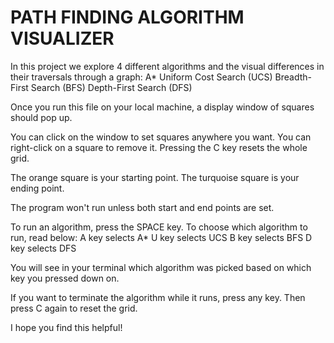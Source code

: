# PATH FINDING ALGORITHM VISUALIZER

In this project we explore 4 different algorithms and the 
visual differences in their traversals through a graph:
A*
Uniform Cost Search (UCS)
Breadth-First Search (BFS)
Depth-First Search (DFS)

Once you run this file on your local machine, 
a display window of squares should pop up.

You can click on the window to set squares anywhere you want.
You can right-click on a square to remove it.
Pressing the C key resets the whole grid.

The orange square is your starting point.
The turquoise square is your ending point.

The program won't run unless both start and end points are set.

To run an algorithm, press the SPACE key.
To choose which algorithm to run, read below:
A key selects A*
U key selects UCS
B key selects BFS
D key selects DFS

You will see in your terminal which algorithm 
was picked based on which key you pressed down on.

If you want to terminate the algorithm while it runs, press any key.
Then press C again to reset the grid.

I hope you find this helpful!
